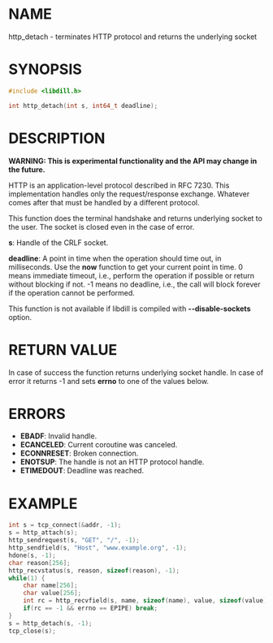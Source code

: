 # NAME

http_detach - terminates HTTP protocol and returns the underlying socket

# SYNOPSIS

```c
#include <libdill.h>

int http_detach(int s, int64_t deadline);
```

# DESCRIPTION

**WARNING: This is experimental functionality and the API may change in the future.**

HTTP is an application-level protocol described in RFC 7230. This
implementation handles only the request/response exchange. Whatever
comes after that must be handled by a different protocol.

This function does the terminal handshake and returns underlying
socket to the user. The socket is closed even in the case of error.

**s**: Handle of the CRLF socket.

**deadline**: A point in time when the operation should time out, in milliseconds. Use the **now** function to get your current point in time. 0 means immediate timeout, i.e., perform the operation if possible or return without blocking if not. -1 means no deadline, i.e., the call will block forever if the operation cannot be performed.

This function is not available if libdill is compiled with **--disable-sockets** option.

# RETURN VALUE

In case of success the function returns underlying socket handle. In case of error it returns -1 and sets **errno** to one of the values below.

# ERRORS

* **EBADF**: Invalid handle.
* **ECANCELED**: Current coroutine was canceled.
* **ECONNRESET**: Broken connection.
* **ENOTSUP**: The handle is not an HTTP protocol handle.
* **ETIMEDOUT**: Deadline was reached.

# EXAMPLE

```c
int s = tcp_connect(&addr, -1);
s = http_attach(s);
http_sendrequest(s, "GET", "/", -1);
http_sendfield(s, "Host", "www.example.org", -1);
hdone(s, -1);
char reason[256];
http_recvstatus(s, reason, sizeof(reason), -1);
while(1) {
    char name[256];
    char value[256];
    int rc = http_recvfield(s, name, sizeof(name), value, sizeof(value), -1);
    if(rc == -1 && errno == EPIPE) break;
}
s = http_detach(s, -1);
tcp_close(s);
```
